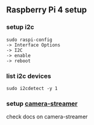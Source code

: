 
## Raspberry Pi 4 setup

### setup i2c
```
sudo raspi-config
-> Interface Options
-> I2C
-> enable
-> reboot
```

### list i2c devices
```
sudo i2cdetect -y 1
```

### setup [camera-streamer](https://github.com/ayufan/camera-streamer)
check docs on camera-streamer


